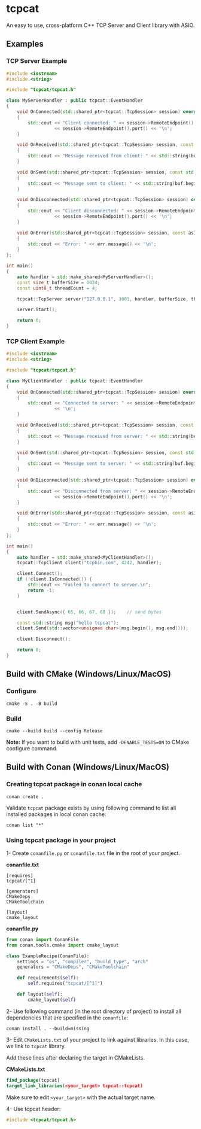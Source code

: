 # tcpcat
An easy to use, cross-platform C++ TCP Server and Client library with ASIO.

## Examples
### TCP Server Example
~~~cpp
#include <iostream>
#include <string>

#include "tcpcat/tcpcat.h"

class MyServerHandler : public tcpcat::EventHandler
{
    void OnConnected(std::shared_ptr<tcpcat::TcpSession> session) override
    {
        std::cout << "Client connected: " << session->RemoteEndpoint().address().to_string() << " : "
                  << session->RemoteEndpoint().port() << '\n';
    }

    void OnReceived(std::shared_ptr<tcpcat::TcpSession> session, const std::vector<unsigned char> &buf, size_t bytes) override
    {
        std::cout << "Message received from client: " << std::string(buf.begin(), buf.begin() + bytes) << '\n';
    }

    void OnSent(std::shared_ptr<tcpcat::TcpSession> session, const std::vector<unsigned char> &buf, size_t bytes) override
    {
        std::cout << "Message sent to client: " << std::string(buf.begin(), buf.begin() + bytes) << '\n';
    }

    void OnDisconnected(std::shared_ptr<tcpcat::TcpSession> session) override
    {
        std::cout << "Client disconnected: " << session->RemoteEndpoint().address().to_string() << " : "
                  << session->RemoteEndpoint().port() << '\n';
    }

    void OnError(std::shared_ptr<tcpcat::TcpSession> session, const asio::error_code &err) override
    {
        std::cout << "Error: " << err.message() << '\n';
    }
};

int main()
{
    auto handler = std::make_shared<MyServerHandler>();
    const size_t bufferSize = 1024;
    const uint8_t threadCount = 4;

    tcpcat::TcpServer server("127.0.0.1", 3001, handler, bufferSize, threadCount);

    server.Start();

    return 0;
}
~~~

### TCP Client Example
~~~cpp
#include <iostream>
#include <string>

#include "tcpcat/tcpcat.h"

class MyClientHandler : public tcpcat::EventHandler
{
    void OnConnected(std::shared_ptr<tcpcat::TcpSession> session) override
    {
        std::cout << "Connected to server: " << session->RemoteEndpoint().address().to_string() << " : " << session->RemoteEndpoint().port()
                  << '\n';
    }

    void OnReceived(std::shared_ptr<tcpcat::TcpSession> session, const std::vector<unsigned char> &buf, size_t bytes) override
    {
        std::cout << "Message received from server: " << std::string(buf.begin(), buf.begin() + bytes) << '\n';
    }

    void OnSent(std::shared_ptr<tcpcat::TcpSession> session, const std::vector<unsigned char> &buf, size_t bytes) override
    {
        std::cout << "Message sent to server: " << std::string(buf.begin(), buf.begin() + bytes) << '\n';
    }

    void OnDisconnected(std::shared_ptr<tcpcat::TcpSession> session) override
    {
        std::cout << "Disconnected from server: " << session->RemoteEndpoint().address().to_string() << " : "
                  << session->RemoteEndpoint().port() << '\n';
    }

    void OnError(std::shared_ptr<tcpcat::TcpSession> session, const asio::error_code &err) override
    {
        std::cout << "Error: " << err.message() << '\n';
    }
};

int main()
{
    auto handler = std::make_shared<MyClientHandler>();
    tcpcat::TcpClient client("tcpbin.com", 4242, handler);

    client.Connect();
    if (!client.IsConnected()) {
        std::cout << "Failed to connect to server.\n";
        return -1;
    }


    client.SendAsync({ 65, 66, 67, 68 });    // send bytes

    const std::string msg("hello tcpcat");
    client.Send(std::vector<unsigned char>(msg.begin(), msg.end()));    // send string

    client.Disconnect();

    return 0;
}
~~~

## Build with CMake (Windows/Linux/MacOS)
### Configure
~~~shell
cmake -S . -B build
~~~

### Build
~~~shell
cmake --build build --config Release
~~~

**Note:** If you want to build with unit tests, add `-DENABLE_TESTS=ON` to CMake configure command.

## Build with Conan (Windows/Linux/MacOS)
### Creating tcpcat package in conan local cache
~~~shell
conan create .
~~~
Validate `tcpcat` package exists by using following command to list all installed packages in local conan cache:
```
conan list "*"
```
### Using tcpcat package in  your project
1- Create `conanfile.py` or `conanfile.txt` file in the root of your project.

**conanfile.txt**
```
[requires]
tcpcat/[^1]

[generators]
CMakeDeps
CMakeToolchain

[layout]
cmake_layout
```

**conanfile.py**
```python
from conan import ConanFile
from conan.tools.cmake import cmake_layout

class ExampleRecipe(ConanFile):
    settings = "os", "compiler", "build_type", "arch"
    generators = "CMakeDeps", "CMakeToolchain"

    def requirements(self):
        self.requires("tcpcat/[^1]")

    def layout(self):
        cmake_layout(self)
```

2- Use following command (in the root directory of project) to install all dependencies that are specified in the `conanfile`:
```
conan install . --build=missing
```

3- Edit `CMakeLists.txt` of your project to link against libraries. In this case, we link to `tcpcat` library.

Add these lines after declaring the target in CMakeLists.

**CMakeLists.txt**
```cmake
find_package(tcpcat)
target_link_libraries(<your_target> tcpcat::tcpcat)
```

Make sure to edit `<your_target>` with the actual target name.

4- Use tcpcat header:
```cpp
#include <tcpcat/tcpcat.h>
```

